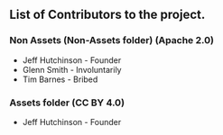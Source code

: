 ## List of Contributors to the project.

### Non Assets (Non-Assets folder) (Apache 2.0)
- Jeff Hutchinson - Founder
- Glenn Smith - Involuntarily
- Tim Barnes - Bribed

### Assets folder (CC BY 4.0)
- Jeff Hutchinson - Founder